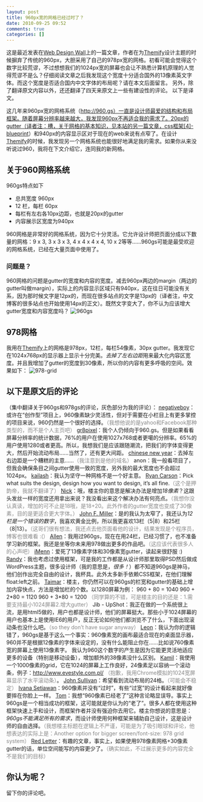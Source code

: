 ```yaml
---
layout: post
title: 960px宽的网格已经过时了？
date: 2010-09-25 09:52
comments: true
categories: []
---
```

这是最近发表在<a href="http://www.webdesignerwall.com/">Web Design Wall</a>上的一篇文章，作者在为<a href="http://themify.me/">Themify</a>设计主题的时候摒弃了传统的960px，大胆采用了自己的978px宽的网格。初看可能会觉得这个数字比较荒谬，不过想想我们的1024px宽的屏幕也会让不熟悉计算机原理的人觉得荒谬不是么？仔细阅读文章之后我发现这个宽度十分适合国外的13像素英文字体。而这个宽度是否适合国内中文字体的布局呢？请在本文后面留言。
另外，除了翻译原文内容以外，还还翻译了四天来原文上一些有建设性的评论。
以下是译文。
<!--more-->
这几年来960px宽的网格系统（http://960.gs）一直是设计师最爱的结构和布局框架。随着屏幕分辨率越来越大，我发现960px不再适合我的需求了。20px的gutter（译者注：槽，关于网格的基本知识，见本站的另一篇文章，<a title="Permanent Link to css框架[4]-blueprint" rel="bookmark" href="http://yuguo.us/weblog/css-framework-blueprint/">css框架[4]-blueprint</a>）和940px的内容显示区对于现在的web来说有点窄了。在设计<a href="http://themify.me/">Themify</a>的时候，我发现另一个网格系统也能很好地满足我的需求。如果你从来没听说过960，我将在下文介绍它，连同我的新网格。
<h2>关于960网格系统</h2>
960gs特点如下
<ul>
	<li>总共宽度 960px</li>
	<li>12 栏，每栏 60px</li>
	<li>每栏有左右各10px边距，也就是20px的gutter</li>
	<li>内容展示区宽度为940px</li>
</ul>
960网格是非常好的网格系统，因为它十分灵活。它允许设计师把页面分成以下数量的网格：9 x 3, 3 x 3 x 3, 4 x 4 x 4 x 4, 10 x 2等等……960gs可能是最受欢迎的网格系统，已经在大量页面中使用了。
<h3>问题是？</h3>
960网格的问题是gutter的宽度和内容的宽度。减去960px两边的margin（两边的gutter叫做margin），实际上的内容显示区域只有940px，这在往日可能没有关系，因为那时候文字是12px的，而现在很多站点的文字是13px的（译者注，中文博客的很多站点也开始使用14px的正文）。既然文字变大了，你不认为应该增大gutter宽度和内容宽度吗？
<img class="aligncenter size-full wp-image-275" title="960gs" src="http://yuguo.us/files/2010/09/960gs.gif" alt="960gs"   />
<h2>978网格</h2>
我用在<a href="http://themify.me/">Themify</a>上的网格是978px，12栏，每栏54像素，30px gutter。我发现它在1024x768px的显示器上显示十分完美。<em>去掉了左右边距</em>用来最大化内容区宽度。并且我增加了gutter的宽度到30像素，所以你的内容有更多呼吸的空间。效果如下：
<img class="aligncenter size-full wp-image-276" title="978-grid" src="http://yuguo.us/files/2010/09/978-grid.gif" alt="978-grid"   />
<h2>以下是原文后的评论</h2>
（集中翻译关于960gs和978gs的评论，灰色部分为我的评论）：
<a rel="external nofollow" href="http://www.surrealtopia.com/">negativeboy</a>：或许在“创作型”项目上，960像素缺少灵活性，但对于需要在小栏目上有更多掌控的项目来说，960仍然是一个很好的选择。<span style="color: #888888;">（我想他说的是yahoo和Facebook那种类型的，而不是个人主页吧）</span>
<a rel="external nofollow" href="http://gr8pixel.com/">gr8pixel</a>：我个人仍倾向于960.gs。但是如果看看屏幕分辨率的统计数据，76%的用户在使用1027x768或者更噶的分辨率。65%的用户使用1280或者更高。所以，我想我们是应该跟随潮流，把我们的字体变得更大，然后开始流动布局……当然了，还有更大间距。
<a rel="external nofollow" href="http://www.chinesenewyear.me/">chinese new year</a>：去掉左右边距是一个糟糕的主意……<span style="color: #888888;">（我注意到是他的域名）</span>
anon：我一般看项目了，但我会确保条目之间gutter使用一致的宽度，另外我的最大宽度也不会超过1024px。
<a rel="external nofollow" href="http://www.twitter.com/kailashiyer">kailash</a>：我认为坚守一种网格不是一个好主意。
<a rel="external nofollow" href="http://www.refreshcreations.co.uk/">Ryan Carson</a>：Pick what suits the design, design how you want to design, it’s all fine.<span style="color: #888888;">（这个是押韵帝，我就不翻译了）</span>
<a rel="external nofollow" href="http://twitter.namklabs.com/">Nick</a>：哦，楼主你的意思是解决办法是增加<em>18像素</em>？这跟头发丝一样的宽度还用拿出来说？我没看出来这个解决办法有何亮点。<span style="color: #888888;">（我想你没认真读，增加的可不止是18哦，是18+20。此外作者的gutter宽度也变成了30像素，目的是更适合更大字体。）</span>
<a rel="external nofollow" href="http://blog.antarestrader.com/">John F. Miller</a>：是的我认为太窄了，我还认为<em>12栏是一个错误的数字</em>，我喜欢黄金比例，所以我更喜欢13栏（5|8）和25栏（8|13）。<span style="color: #888888;">（这哥们很有想法，我还点去他页面看他的设计，结果发现是个程序员，博客也很难看 :(）</span>
<a rel="external nofollow" href="http://www.ill-fx-designs.com/">Allen</a>：我用过960gs，现在在用24栏，已经习惯了，也不准备学习新的框架。我还是坐等你未来用978做出更多的作品吧。<span style="color: #888888;">（这应该代表很多人的心声吧）</span>
<a rel="external nofollow" href="http://www.imenn.com/">iMenn</a>：爱死了13像素字体和30像素宽gutter，读起来很舒服 :)
<a rel="external nofollow" href="http://prop-14.com/">Randy</a>：我也考虑过使用框架，可是我的工作都是从设计师那里取得PSD然后做成WordPress主题，很多设计师（我的意思是，<em>很多！</em>）都不知道960gs是神马，他们创作出完全自由的设计，我杯具。此外太多新手依赖CSS框架，在他们理解float:left之前。
<a rel="external nofollow" href="http://taimar.ee/">Taimar</a>：楼主，你仍然可以在960gs的栏宽和gutter的基础上增加内容快点，方法是增加栏的个数。以1280屏幕为例：
960 + 80 = 1040
960 + 2*80 = 1120
960 + 3*80 = 1200
<span style="color: #888888;">（同学算的不错，可是楼主的目的还是：1.需要支持最小1024屏幕2.增大gutter）</span>
Jib - UpShot：我正在做的一个系统很上流，是用html5做的，用户也都是设计师，他们的屏幕挺大。那些小于1024屏幕的用户也基本上是使用IE6的用户，反正无论如何他们都浏览不了什么，下面出现滚动条也没什么吧。<span style="color: #888888;">（so they don’t have sugar anyway）</span>
<a rel="external nofollow" href="http://leonpaternoster.com/">Leon</a>：我认为你的逻辑错了，960gs是基于这么一个事实：960像素宽的画布最适合现在的桌面显示器，960并不是根据12像素的字体来设定的，没有什么能阻止你在……比如说760像素宽的屏幕上使用13像素字。
我认为960这个数字的产生是因为它能更灵活地适应更多的设备（特别是移动设备），增加额外的38像素没什么区别。
<a rel="external nofollow" href="http://www.kamilos.net/">Kamil</a>：我使用一个1000像素的grid，它在1024的屏幕上工作良好，24像素足以容纳一个滚动条，例子：<a href="http://www.evestyle.com.pl/">http://www.evestyle.com.pl/</a> <span style="color: #888888;">（抱歉，我用Chrome模拟的1024宽屏幕显示了水平滚动条）</span>。
<a rel="external nofollow" href="http://john-m-sullivan.com/">John Sullivan</a>：希望看到流动布局的24格。<span style="color: #888888;">（可能会不稳定）</span>
<a rel="external nofollow" href="http://ivanasetiawan.com/">Ivana Setiawan</a>：960像素并没有“过时”，有些“过宽”的设计看起来就好像要摔在你脸上一样。
<a rel="external nofollow" href="http://www.webdesignerwall.com/trends/960-grid-system-is-getting-old/comment-page-5/www.d3sign-worx.com">Tom</a>：我想“960像素已经老了”这种言论略显误导。事实上960gs是一个相当成功的框架，这可能就是你认为的“老了”。很多人都在使用这种框架快速上手和设计，而框架作者并没有强迫你去用它。楼主你想说的意思是：<em>960gs不能满足所有的需求</em>，而设计师使用何种框架来辅助自己设计，这是设计师的自由选择。<span style="color: #888888;">（我想楼主标题在逻辑上不严谨，可能是为了吸引眼球和评论，他想表达的实际上是：Another option for bigger screen/font-size: 978 grid system）</span>
<a rel="external nofollow" href="http://www.redletterstrategies.com/">Red Letter</a>：有趣的文章，事实上，如果使用978像素网格+30像素gutter的话，单位空间能写的内容更少了。<span style="color: #888888;">（确实如此，不过展示更多的内容完全不是我们的目标）</span>
<h2>你认为呢？</h2>
留下你的评论吧。

